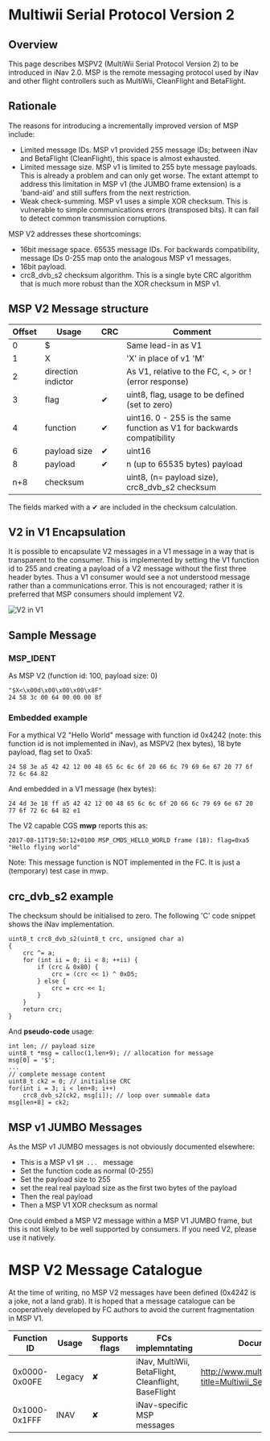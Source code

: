 # Multiwii Serial Protocol Version 2

## Overview

This page describes MSPV2 (MultiWii Serial Protocol Version 2) to be introduced in iNav 2.0. MSP is the remote messaging protocol used by iNav and other flight controllers such as MultiWii, CleanFlight and BetaFlight.

## Rationale

The reasons for introducing a incrementally improved version of MSP include:

* Limited message IDs. MSP v1 provided 255 message IDs; between iNav and BetaFlight (CleanFlight), this space is almost exhausted.
* Limited message size. MSP v1 is limited to 255 byte message payloads. This is already a problem and can only get worse. The extant attempt to address this limitation in MSP v1 (the JUMBO frame extension) is a 'band-aid' and still suffers from the next restriction.
* Weak check-summing. MSP v1 uses a simple XOR checksum. This is vulnerable to simple communications errors (transposed bits). It can fail to detect common transmission corruptions.

MSP V2 addresses these shortcomings:

* 16bit message space. 65535 message IDs. For backwards compatibility, message IDs 0-255 map onto the analogous MSP v1 messages.
* 16bit payload.
* crc8_dvb_s2 checksum algorithm. This is a single byte CRC algorithm that is much more robust than the XOR checksum in MSP v1.

## MSP V2 Message structure

| Offset | Usage | CRC |Comment |
| ---- | ---- | ---- | --- |
| 0 | $ |  | Same lead-in as V1 |
| 1 | X |  | 'X' in place of v1 'M' |
| 2 | direction indictor |  | As V1, relative to the FC, <, > or ! (error response) |
| 3 | flag | ✔  | uint8, flag, usage to be defined (set to zero) |
| 4 | function | ✔  |uint16. 0 - 255 is the same function as V1 for backwards compatibility |
| 6 | payload size | ✔  |uint16 |
| 8 | payload |  ✔ | n (up to 65535 bytes) payload | 
| n+8 | checksum |  | uint8, (n= payload size), crc8_dvb_s2 checksum |

The fields marked with a ✔ are included in the checksum calculation.

## V2 in V1 Encapsulation

It is possible to encapsulate V2 messages in a V1 message in a way that is transparent to the consumer. This is implemented by setting the V1 function id to 255 and creating a payload of a V2 message without the first three header bytes.
Thus a V1 consumer would see a not understood message rather than a communications error. This is not encouraged; rather it is preferred that MSP consumers should implement V2. 

![V2 in V1](https://user-images.githubusercontent.com/11059099/29072728-4605dbfa-7c8c-11e7-996a-8106670cca9e.png)
 
## Sample Message

### MSP_IDENT

As MSP V2 (function id: 100, payload size: 0)

````
"$X<\x00d\x00\x00\x00\x8F"
24 58 3c 00 64 00 00 00 8f 
````
### Embedded example

For a mythical V2 "Hello World" message with function id 0x4242 (note: this function id is not implemented in iNav), as MSPV2 (hex bytes), 18 byte payload, flag set to 0xa5:

````
24 58 3e a5 42 42 12 00 48 65 6c 6c 6f 20 66 6c 79 69 6e 67 20 77 6f 72 6c 64 82 
````

And embedded in a V1 message (hex bytes):

````
24 4d 3e 18 ff a5 42 42 12 00 48 65 6c 6c 6f 20 66 6c 79 69 6e 67 20 77 6f 72 6c 64 82 e1 
````
The V2 capable CGS **mwp** reports this as:
````
2017-08-11T19:50:12+0100 MSP_CMDS_HELLO_WORLD frame (18): flag=0xa5 "Hello flying world"
````
Note: This message function is NOT implemented in the FC. It is just a (temporary) test case in mwp.

## crc_dvb_s2 example

The checksum should be initialised to zero. The following 'C' code snippet shows the iNav implementation.
````
uint8_t crc8_dvb_s2(uint8_t crc, unsigned char a)
{
    crc ^= a;
    for (int ii = 0; ii < 8; ++ii) {
        if (crc & 0x80) {
            crc = (crc << 1) ^ 0xD5;
        } else {
            crc = crc << 1;
        }
    }
    return crc;
}
````
And **pseudo-code** usage:
````
int len; // payload size
uint8_t *msg = calloc(1,len+9); // allocation for message
msg[0] = '$';
...
// complete message content
uint8_t ck2 = 0; // initialise CRC
for(int i = 3; i < len+8; i++)
    crc8_dvb_s2(ck2, msg[i]); // loop over summable data
msg[len+8] = ck2;
````

## MSP v1 JUMBO Messages

As the MSP v1 JUMBO messages is not obviously documented elsewhere:

* This is a MSP v1 `$M ... ` message
* Set the function code as normal (0-255)
* Set the payload size to 255 
* set the real real payload size as the first two bytes of the payload
* Then the real payload
* Then a MSP V1 XOR checksum as normal

One could embed a MSP V2 message within a MSP V1 JUMBO frame, but this is not likely to be well supported by consumers. If you need V2, please use it natively. 

# MSP V2 Message Catalogue

At the time of writing, no MSP V2 messages have been defined (0x4242 is a joke, not a land grab). It is hoped that a message catalogue can be cooperatively developed by FC authors to avoid the current fragmentation in MSP V1. 

| Function ID | Usage | Supports flags | FCs implemntating | Documentation Link |
| ----- | ---------- | ---- | ---- | ---- |
| 0x0000-0x00FE | Legacy     |  ✘   | iNav, MultiWii, BetaFlight, Cleanflight, BaseFlight    |   http://www.multiwii.com/wiki/index.php?title=Multiwii_Serial_Protocol   |
| 0x1000-0x1FFF | INAV     |  ✘   | iNav-specific MSP messages    |      |
